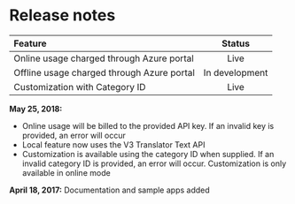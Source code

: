 # Release notes

| Feature    | Status |
|:----------- |:-------------:|
|Online usage charged through Azure portal| Live|
|Offline usage charged through Azure portal| In development|
|Customization with Category ID| Live|

**May 25, 2018:** 
* Online usage will be billed to the provided API key. If an invalid key is provided, an error will occur 
* Local feature now uses the V3 Translator Text API
* Customization is available using the category ID when supplied. If an invalid category ID is provided, an error will occur. Customization is only available in online mode 

**April 18, 2017:** 
Documentation and sample apps added 
